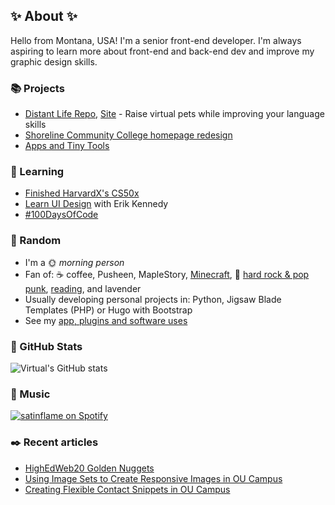 ## ✨ About ✨

Hello from Montana, USA! I'm a senior front-end developer. I'm always aspiring to learn more about front-end and back-end dev and improve my graphic design skills. 

### 📚  Projects

- [Distant Life Repo](https://github.com/virtual/distantlife), [Site](https://distantlife.com/) - Raise virtual pets while improving your language skills
- [Shoreline Community College homepage redesign](https://github.com/virtual/shoreline)
- [Apps and Tiny Tools](https://www.satinflame.com/blog/2018/04/apps-and-tiny-tools/)

### 🌈  Learning

- [Finished HarvardX's CS50x](https://virtual.github.io/100daysofcode/cs50)
- [Learn UI Design](https://learnui.design/) with Erik Kennedy
- [#100DaysOfCode](https://virtual.github.io/100daysofcode/)

### 🎲  Random

- I'm a 🌞 _morning person_
- Fan of: ☕ coffee, Pusheen, MapleStory, [Minecraft](https://loved-minecraft.tumblr.com/), 🎵 [hard rock & pop punk](https://www.last.fm/user/satinflame), [reading](https://www.goodreads.com/virtual), and lavender 
- Usually developing personal projects in: Python, Jigsaw Blade Templates (PHP) or Hugo with Bootstrap
- See my [app, plugins and software uses](https://www.satinflame.com/uses/)

### 🔢  GitHub Stats

![Virtual's GitHub stats](https://github-readme-stats.vercel.app/api?username=virtual&show_icons=true&theme=gruvbox&count_private=true&show_icons=true&hide_border=true&hide_title=true&hide_rank=true)

### 🎵 Music

[![satinflame on Spotify](https://spotify-recently-played-readme.vercel.app/api?user=satinflame&width=450&count=3)](https://open.spotify.com/user/satinflame)
### ✒️ Recent articles

- [HighEdWeb20 Golden Nuggets](https://www.satinflame.com/blog/2020/10/high-ed-web-2020-golden-nuggets/)
- [Using Image Sets to Create Responsive Images in OU Campus](https://www.satinflame.com/blog/2020/08/creating-responsive-images-in-ou-campus/)
- [Creating Flexible Contact Snippets in OU Campus](https://www.satinflame.com/blog/2020/05/creating-flexible-contact-boxes-in-ou-campus/)
